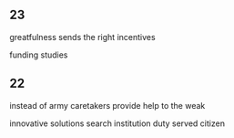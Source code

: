 ## 23
greatfulness sends the right incentives

funding studies

## 22
instead of army
caretakers provide help to the weak

innovative solutions search institution
duty served citizen
